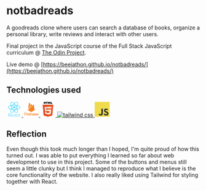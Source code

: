 # notbadreads

A goodreads clone where users can search a database of books, organize a personal library, write reviews and interact with other users.

Final project in the JavaScript course of the Full Stack JavaScript curriculum @ [The Odin Project](https://www.theodinproject.com/lessons/node-path-javascript-javascript-final-project).

Live demo @ [https://beejathon.github.io/notbadreads/](https://beejathon.github.io/notbadreads/)

## Technologies used

<p align="left"> 
<a href="https://reactjs.org/" target="_blank"> <img src="https://raw.githubusercontent.com/devicons/devicon/master/icons/react/react-original-wordmark.svg" alt="react" width="40" height="40"/> </a>
<a href="https://firebase.google.com/" target="_blank"> <img src="https://raw.githubusercontent.com/devicons/devicon/master/icons/firebase/firebase-plain-wordmark.svg" alt="firebase" width="40" height="40"/> </a>
<a href="https://www.w3.org/html/" target="_blank"> <img src="https://raw.githubusercontent.com/devicons/devicon/master/icons/html5/html5-original-wordmark.svg" alt="html5" width="40" height="40"/> </a> 
<a href="https://tailwindcss.com/" target="_blank"> <img src="https://cdn.jsdelivr.net/gh/devicons/devicon/icons/tailwindcss/tailwindcss-plain.svg" alt="tailwind css" width="40" height="40" /> </a>
<a href="https://developer.mozilla.org/en-US/docs/Web/JavaScript" target="_blank"> <img src="https://raw.githubusercontent.com/devicons/devicon/master/icons/javascript/javascript-original.svg" alt="javascript" width="40" height="40"/> </a>
</p>

## Reflection

Even though this took much longer than I hoped, I'm quite proud of how this turned out. I was able to put everything I learned so far about web development to use in this project. Some of the buttons and menus still seem a little clunky but I think I managed to reproduce what I believe is the core functionality of the website. I also really liked using Tailwind for styling together with React.